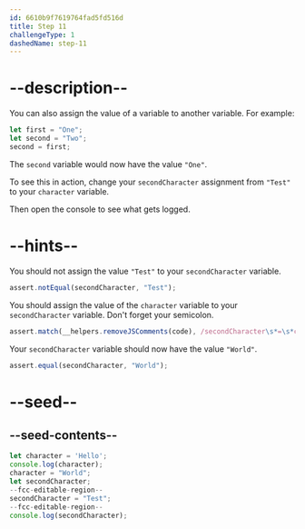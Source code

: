 ```yaml
---
id: 6610b9f7619764fad5fd516d
title: Step 11
challengeType: 1
dashedName: step-11
---
```


# --description--

You can also assign the value of a variable to another variable. For example:

```js
let first = "One";
let second = "Two";
second = first;
```

The `second` variable would now have the value `"One"`.

To see this in action, change your `secondCharacter` assignment from `"Test"` to your `character` variable.

Then open the console to see what gets logged.

# --hints--

You should not assign the value `"Test"` to your `secondCharacter` variable.

```js
assert.notEqual(secondCharacter, "Test");
```

You should assign the value of the `character` variable to your `secondCharacter` variable. Don't forget your semicolon.

```js
assert.match(__helpers.removeJSComments(code), /secondCharacter\s*=\s*character;/);
```

Your `secondCharacter` variable should now have the value `"World"`.


```js
assert.equal(secondCharacter, "World");
```

# --seed--

## --seed-contents--

```js
let character = 'Hello';
console.log(character);
character = "World";
let secondCharacter;
--fcc-editable-region--
secondCharacter = "Test";
--fcc-editable-region--
console.log(secondCharacter);
```
